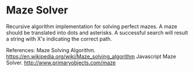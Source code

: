 # Maze Solver
Recursive algorithm implementation for solving perfect mazes. A maze should be translated into dots and asterisks. A successful search will result a string with X's indicating the correct path.

References:
Maze Solving Algorithm. https://en.wikipedia.org/wiki/Maze_solving_algorithm
Javascript Maze Solver. http://www.primaryobjects.com/maze

